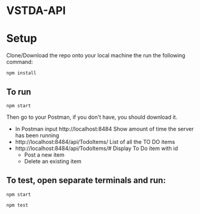 # VSTDA-API

# Setup 
Clone/Download the repo onto your local machine the run the following command:
```
npm install
```
## To run
```
npm start
```
Then go to your Postman, if you don't have, you should download it.
* In Postman input http://localhost:8484
   Show amount of time the server has been running
* http://localhost:8484/api/TodoItems/
   List of all the TO DO items
* http://localhost:8484/api/TodoItems/#
   Display To Do item with id
   * Post a new item
   * Delete an existing item

## To test, open separate terminals and run:
```
npm start
```
```
npm test
```